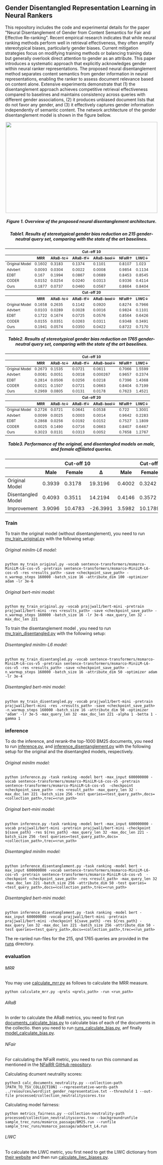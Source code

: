 ## Gender Disentangled Representation Learning in Neural Rankers

This repository includes the code and experimental details for the paper "Neural Disentanglement of Gender from Content Semantics for Fair and Effective Re-ranking". 
Recent empirical research indicates that while neural ranking methods perform well in retrieval effectiveness, they often amplify stereotypical biases, particularly gender biases. Current mitigation strategies focus on modifying training methods or balancing training data but generally overlook direct attention to gender as an attribute. This paper introduces a systematic approach that explicitly acknowledges gender within neural ranker representations. The proposed neural disentanglement method separates content semantics from gender information in neural representations, enabling the ranker to assess document relevance based on content alone. Extensive experiments demonstrate that (1) the disentanglement approach achieves competitive retrieval effectiveness compared to baselines and maintains consistency across queries with different gender associations, (2) it produces unbiased document lists that do not favor any gender, and (3) it effectively captures gender information independently of semantic content. The network architecture of the gender disentanglement model is shown in the figure bellow.

<div align="center">
  

  <img src="https://github.com/genderdisen/genderdisen/blob/main/results/network_arch.png" width="500" height="300"/>
</div>



<div align="center">
  
##### Figure 1. Overview of the proposed neural disentanglement architecture.
  
##### Table1. Results of stereotypical gender bias reduction on 215 gender-neutral query set, comparing with the state of the art baselines.

<table style="font-size: smaller;">
  <thead>
    <tr>
      <th></th>
      <th colspan="6">Cut-off 10</th>
    </tr>
    <tr>
      <th></th>
      <th>MRR</th>
      <th>ARaB-tc&#8595;</th>
      <th>ARaB-tf&#8595;</th>
      <th>ARaB-bool&#8595;</th>
      <th>NFaIR&#8593;</th>
      <th>LIWC&#8595;</th>
    </tr>
  </thead>
  <tbody>
    <tr>
      <td>Original Model</td>
      <td>0.1602</td>
      <td>0.3183</td>
      <td>0.1374</td>
      <td>0.1101</td>
      <td>0.8107</td>
      <td>1.023</td>
    </tr>
    <tr>
      <td>Advbert</td>
      <td>0.0093</td>
      <td>0.0304</td>
      <td>0.0022</td>
      <td>0.0008</td>
      <td>0.9854</td>
      <td>0.1134</td>
    </tr>
    <tr>
      <td>EDBT</td>
      <td>0.167</td>
      <td>0.1994</td>
      <td>0.0867</td>
      <td>0.0689</td>
      <td>0.8453</td>
      <td>0.8545</td>
    </tr>
    <tr>
      <td>CODER</td>
      <td>0.0152</td>
      <td>0.0254</td>
      <td>0.0240</td>
      <td>0.0313</td>
      <td>0.9336</td>
      <td>0.4114</td>
    </tr>
    <tr>
      <td>Ours</td>
      <td>0.1877</td>
      <td>0.0737</td>
      <td>0.0460</td>
      <td>0.0567</td>
      <td>0.8664</td>
      <td>0.8404</td>
    </tr>
    <tr>
      <th></th>
      <th colspan="6">Cut-off 20</th>
    </tr>
    <tr>
      <th></th>
      <th>MRR</th>
      <th>ARaB-tc&#8595;</th>
      <th>ARaB-tf&#8595;</th>
      <th>ARaB-bool&#8595;</th>
      <th>NFaIR&#8593;</th>
      <th>LIWC&#8595;</th>
    </tr>
    <tr>
      <td>Original Model</td>
      <td>0.1658</td>
      <td>0.2635</td>
      <td>0.1142</td>
      <td>0.0920</td>
      <td>0.8274</td>
      <td>0.7966</td>
    </tr>
    <tr>
      <td>Advbert</td>
      <td>0.0103</td>
      <td>0.0289</td>
      <td>0.0028</td>
      <td>0.0016</td>
      <td>0.9824</td>
      <td>0.1101</td>
    </tr>
    <tr>
      <td>EDBT</td>
      <td>0.1722</td>
      <td>0.1674</td>
      <td>0.0725</td>
      <td>0.0576</td>
      <td>0.8564</td>
      <td>0.6426</td>
    </tr>
    <tr>
      <td>CODER</td>
      <td>0.0155</td>
      <td>0.0351</td>
      <td>0.0263</td>
      <td>0.0311</td>
      <td>0.9348</td>
      <td>0.3491</td>
    </tr>
    <tr>
      <td>Ours</td>
      <td>0.1941</td>
      <td>0.0574</td>
      <td>0.0350</td>
      <td>0.0422</td>
      <td>0.8722</td>
      <td>0.7170</td>
    </tr>
  </tbody>
</table>
</div>

<div align="center">
  
##### Table2. Results of stereotypical gender bias reduction on 1765 gender-neutral query set, comparing with the state of the art baselines.

<table style="font-size: smaller;">
  <thead>
    <tr>
      <th></th>
      <th colspan="6">Cut-off 10</th>
    </tr>
    <tr>
      <th></th>
      <th>MRR</th>
      <th>ARaB-tc&#8595;</th>
      <th>ARaB-tf&#8595;</th>
      <th>ARaB-bool&#8595;</th>
      <th>NFaIR&#8593;</th>
      <th>LIWC&#8595;</th>
    </tr>
  </thead>
  <tbody>
    <tr>
      <td>Original Model</td>
      <td>0.2673</td>
      <td>0.1535</td>
      <td>0.0721</td>
      <td>0.0611</td>
      <td>0.7066</td>
      <td>1.5599</td>
    </tr>
    <tr>
      <td>Advbert</td>
      <td>0.0081</td>
      <td>0.0051</td>
      <td>0.0018</td>
      <td>0.000267</td>
      <td>0.9657</td>
      <td>0.2374</td>
    </tr>
    <tr>
      <td>EDBT</td>
      <td>0.2814</td>
      <td>0.0506</td>
      <td>0.0256</td>
      <td>0.0218</td>
      <td>0.7396</td>
      <td>1.4368</td>
    </tr>
    <tr>
      <td>CODER</td>
      <td>0.0021</td>
      <td>0.1507</td>
      <td>0.0721</td>
      <td>0.0663</td>
      <td>0.8404</td>
      <td>0.7199</td>
    </tr>
    <tr>
      <td>Ours</td>
      <td>0.2969</td>
      <td>0.0805</td>
      <td>0.0131</td>
      <td>0.0178</td>
      <td>0.7623</td>
      <td>1.4521</td>
    </tr>
    <tr>
      <th></th>
      <th colspan="6">Cut-off 20</th>
    </tr>
    <tr>
      <th></th>
      <th>MRR</th>
      <th>ARaB-tc&#8595;</th>
      <th>ARaB-tf&#8595;</th>
      <th>ARaB-bool&#8595;</th>
      <th>NFaIR&#8593;</th>
      <th>LIWC&#8595;</th>
    </tr>
  </thead>
  <tbody>
    <tr>
      <td>Original Model</td>
      <td>0.2726</td>
      <td>0.0721</td>
      <td>0.0641</td>
      <td>0.0538</td>
      <td>0.722</td>
      <td>1.3001</td>
    </tr>
    <tr>
      <td>Advbert</td>
      <td>0.0099</td>
      <td>0.0025</td>
      <td>0.0003</td>
      <td>0.0014</td>
      <td>0.9642</td>
      <td>0.2283</td>
    </tr>
    <tr>
      <td>EDBT</td>
      <td>0.2868</td>
      <td>0.0256</td>
      <td>0.0192</td>
      <td>0.0152</td>
      <td>0.7527</td>
      <td>1.1809</td>
    </tr>
    <tr>
      <td>CODER</td>
      <td>0.0025</td>
      <td>0.1490</td>
      <td>0.0716</td>
      <td>0.0663</td>
      <td>0.8407</td>
      <td>0.6467</td>
    </tr>
    <tr>
      <td>Ours</td>
      <td>0.3023</td>
      <td>0.0131</td>
      <td>0.0313</td>
      <td>0.0052</td>
      <td>0.7658</td>
      <td>1.2767</td>
    </tr>
  </tbody>
</table>
</div>


<div align="center">
  
##### Table3. Performance of the original, and disentangled models on male, and female affiliated queries.

  <table>
    <thead>
      <tr>
        <th></th>
        <th colspan="3">Cut-off 10</th>
        <th colspan="3">Cut-off 20</th>
      </tr>
      <tr>
        <th></th>
        <th>Male</th>
        <th>Female</th>
        <th>&#916;</th>
        <th>Male</th>
        <th>Female</th>
        <th>&#916;</th>
      </tr>
    </thead>
    <tbody>
      <tr>
        <td>Original Model</td>
        <td>0.3939</td>
        <td>0.3178</td>
        <td>19.3196</td>
        <td>0.4002</td>
        <td>0.3242</td>
        <td>0.1899</td>
      </tr>
      <tr>
        <td>Disentangled Model</td>
        <td>0.4093</td>
        <td>0.3511</td>
        <td>14.2194</td>
        <td>0.4146</td>
        <td>0.3572</td>
        <td>0.1384</td>
      </tr>
      <tr>
        <td>Improvement</td>
        <td>3.9096</td>
        <td>10.4783</td>
        <td>-26.3991</td>
        <td>3.5982</td>
        <td>10.1789</td>
        <td>-27.1195</td>
      </tr>
    </tbody>
  </table>
</div>

### Train
To train the original model (without disentanglement), you need to run [my_train_priginal.py](https://github.com/genderdisen/genderdisen/blob/main/src/my_train_original.py)
with the following setup:

###### Original minilm-L6 model:

```
python my_train_original.py -vocab sentence-transformers/msmarco-MiniLM-L6-cos-v5 -pretrain sentence-transformers/msmarco-MiniLM-L6-cos-v5 -res <results_path> -save <checkpoint_save_path> -n_warmup_steps 160000 -batch_size 16 -attribute_dim 100 -optimizer adam -lr 3e-6
```

###### Original bert-mini model:
```
python my_train_original.py -vocab prajjwal1/bert-mini -pretrain prajjwal1/bert-mini -res <results_path> -save <checkpoint_save_path> -n_warmup_steps 160000 -batch_size 16 -lr 3e-6 -max_query_len 32 -max_doc_len 221

```

To train the disentanglement model , you need to run [my_train_disentangled.py](https://github.com/genderdisen/genderdisen/blob/main/src/my_train_disentangled.py)
with the following setup:
###### Disentangled minilm-L6 model:
```
python my_train_disentangled.py -vocab sentence-transformers/msmarco-MiniLM-L6-cos-v5 -pretrain sentence-transformers/msmarco-MiniLM-L6-cos-v5 -res <results_path> -save <checkpoint_save_path> -n_warmup_steps 160000 -batch_size 16 -attribute_dim 50 -optimizer adam -lr 3e-4
```

###### Disentangled bert-mini model:

```
python my_train_disentangled.py -vocab prajjwal1/bert-mini -pretrain prajjwal1/bert-mini -res .<results_path> -save <checkpoint_save_path> -n_warmup_steps 160000 -batch_size 16 -attribute_dim 50 -optimizer 'adam' -lr 3e-5 -max_query_len 32 -max_doc_len 221 -alpha 1 -betta 1 -gamma 1
```


### inference

To do the inference, and rerank-the top-1000 BM25 documents, you need to run [inference.py](https://github.com/genderdisen/genderdisen/blob/main/src/inference.py), and [inference_disentanglement.py](https://github.com/genderdisen/genderdisen/blob/main/src/inference_disentanglement.py) with the following setup for the original and the disentangled models, respectively.

###### Original minilm model:

```
python inference.py -task ranking -model bert -max_input 600000000 -vocab sentence-transformers/msmarco-MiniLM-L6-cos-v5 -pretrain sentence-transformers/msmarco-MiniLM-L6-cos-v5  -checkpoint <checkpoint_save_path> -res <result_path> -max_query_len 32 -max_doc_len 221 -batch_size 256 -test queries=<test_query_path>,docs=<collection_path>,trec=<run_path>
```

###### Original bert-mini model:

```
python inference.py -task ranking -model bert -max_input 600000000 -vocab prajjwal1/bert-mini -pretrain prajjwal1/bert-mini -checkpoint ${save_path} -res ${res_path} -max_query_len 32 -max_doc_len 221 -batch_size 256 -test queries=<test_query_path>,docs=<collection_path>,trec=<run_path>
```


###### Disentangled minilm model:

```
python inference_disentanglement.py -task ranking -model bert -max_input 600000000 -vocab sentence-transformers/msmarco-MiniLM-L6-cos-v5 -pretrain sentence-transformers/msmarco-MiniLM-L6-cos-v5  -checkpoint <checkpoint_save_path> -res <result_path> -max_query_len 32 -max_doc_len 221 -batch_size 256 -attribute_dim 50 -test queries=<test_query_path>,docs=<collection_path>,trec=<run_path>
```

###### Disentangled bert-mini model:

```
python inference_disentanglement.py -task ranking -model bert -max_input 600000000 -vocab prajjwal1/bert-mini -pretrain prajjwal1/bert-mini -checkpoint ${save_path} -res ${res_path} -max_query_len 32 -max_doc_len 221 -batch_size 256 -attribute_dim 50 -test queries=<test_query_path>,docs=<collection_path>,trec=<run_path>
```

The re-ranled run-files for the 215, qnd 1765 queries are provided in the [runs](https://github.com/genderdisen/genderdisen/tree/main/runs) directory.
### evaluation

###### MRR

You may use [calculate_mrr.py](https://github.com/genderdisen/genderdisen/blob/main/src/calculate_mrr.py) as follows to calculate the MRR measure.

```
python calculate_mrr.py -qrels <qrels_path> -run <run_path>
```

###### ARaB
In order to calculate the ARaB metrics, you need to first run [documents_calculate_bias.py](https://github.com/genderdisen/genderdisen/blob/main/src/documents_calculate_bias.py) to calculate bias of each of the documents in the collectio. then you need to run [runs_calculate_bias.py](https://github.com/genderdisen/genderdisen/blob/main/src/runs_calculate_bias.py), anf finally [model_calculate_bias.py](https://github.com/genderdisen/genderdisen/blob/main/src/model_calculate_bias.py).

###### NFair
For calculating the NFaiR metric, you need to run this command as mentioned in the [NFaiRR GitHub repository](https://github.com/CPJKU/FairnessRetrievalResults/tree/main/measurement).

Calculating dcument neutrality scores: 
```
python3 calc_documents_neutrality.py --collection-path [PATH_TO_TSV_COLLECTION] --representative-words-path ../resources/wordlist_gender_representative.txt --threshold 1 --out-file processed/collection_neutralityscores.tsv
```

Calculating model fairness:
```
python metrics_fairness.py --collection-neutrality-path processed/collection_neutralityscores.tsv --backgroundrunfile sample_trec_runs/msmarco_passage/BM25.run --runfile sample_trec_runs/msmarco_passage/advbert_L4.run
```
###### LIWC

To calculate the LIWC metric, you first need to get the LIWC dictionary from [their website](https://www.liwc.app) and then run [calculate_liwc_biases.py](https://github.com/genderdisen/genderdisen/blob/main/src/LIWC/calculate_liwc_biases.py).


